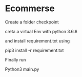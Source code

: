 # Ecommerse


Create a folder checkpoint 

creta a virtual Env with python 3.6.8

and install requirement.txt using

pip3 install -r requirement.txt

Finally run

Python3 main.py




